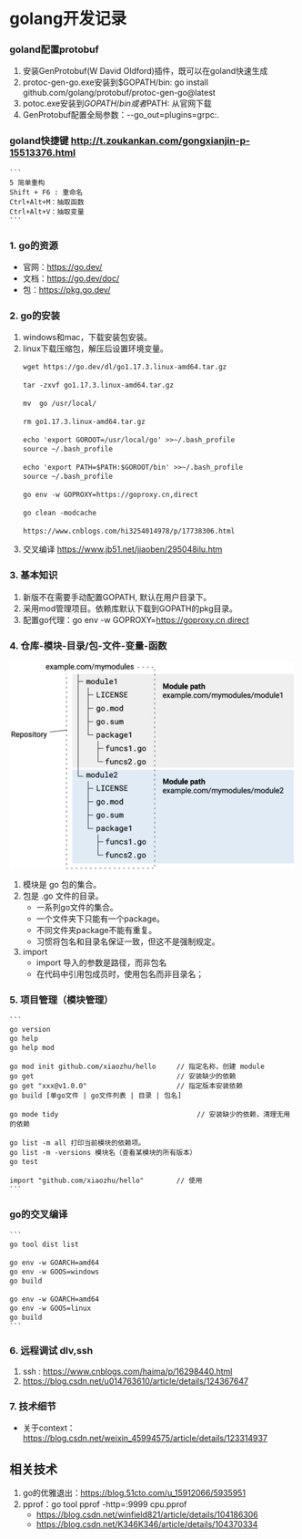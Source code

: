 # golang开发记录

### goland配置protobuf
1. 安装GenProtobuf(W David Oldford)插件，既可以在goland快速生成
2. protoc-gen-go.exe安装到$GOPATH/bin: go install github.com/golang/protobuf/protoc-gen-go@latest
3. potoc.exe安装到$GOPATH/bin或者$PATH: 从官网下载
4. GenProtobuf配置全局参数：--go_out=plugins=grpc:.

### goland快捷键 http://t.zoukankan.com/gongxianjin-p-15513376.html
    ```
    5 简单重构
    Shift + F6 : 重命名
    Ctrl+Alt+M：抽取函数
    Ctrl+Alt+V：抽取变量
    ```

### 1. go的资源
- 官网：https://go.dev/
- 文档：https://go.dev/doc/
- 包：https://pkg.go.dev/

### 2. go的安装
1. windows和mac，下载安装包安装。
2. linux下载压缩包，解压后设置环境变量。
    ```
    wget https://go.dev/dl/go1.17.3.linux-amd64.tar.gz
   
    tar -zxvf go1.17.3.linux-amd64.tar.gz
   
    mv  go /usr/local/
   
    rm go1.17.3.linux-amd64.tar.gz
   
    echo 'export GOROOT=/usr/local/go' >>~/.bash_profile
    source ~/.bash_profile
   
    echo 'export PATH=$PATH:$GOROOT/bin' >>~/.bash_profile
    source ~/.bash_profile
   
    go env -w GOPROXY=https://goproxy.cn,direct
    
    go clean -modcache
   
    https://www.cnblogs.com/hi3254014978/p/17738306.html
    ```
3. 交叉编译
   https://www.jb51.net/jiaoben/295048ilu.htm
### 3. 基本知识
1. 新版不在需要手动配置GOPATH, 默认在用户目录下。
2. 采用mod管理项目。依赖库默认下载到GOPATH的pkg目录。
3. 配置go代理：go env -w GOPROXY=https://goproxy.cn,direct

### 4. 仓库-模块-目录/包-文件-变量-函数
![](.images/go_tree.jpeg)
1. 模块是 go 包的集合。
2. 包是 .go 文件的目录。
    - 一系列go文件的集合。
    - 一个文件夹下只能有一个package。
    - 不同文件夹package不能有重复。
    - 习惯将包名和目录名保证一致，但这不是强制规定。
3. import
    - import 导入的参数是路径，而非包名
    - 在代码中引用包成员时，使用包名而非目录名；

### 5. 项目管理（模块管理）
    ```
    go version
    go help
    go help mod
    
    go mod init github.com/xiaozhu/hello     // 指定名称，创建 module
    go get                                   // 安装缺少的依赖
    go get "xxx@v1.0.0"                      // 指定版本安装依赖
    go build [单go文件 | go文件列表 | 目录 | 包名]
    
    go mode tidy                                  // 安装缺少的依赖，清理无用的依赖
    
    go list -m all 打印当前模块的依赖项。
    go list -m -versions 模块名（查看某模块的所有版本）
    go test
    
    import "github.com/xiaozhu/hello"        // 使用
    ```

### go的交叉编译

    ```
    go tool dist list

    go env -w GOARCH=amd64
    go env -w GOOS=windows
    go build
    
    go env -w GOARCH=amd64
    go env -w GOOS=linux
    go build
    ```

### 6. 远程调试 dlv,ssh
1. ssh : https://www.cnblogs.com/haima/p/16298440.html
2. https://blog.csdn.net/u014763610/article/details/124367647

### 7. 技术细节
 - 关于context：https://blog.csdn.net/weixin_45994575/article/details/123314937

## 相关技术
1. go的优雅退出：https://blog.51cto.com/u_15912066/5935951
2. pprof：go tool pprof -http=:9999 cpu.pprof
   - https://blog.csdn.net/winfield821/article/details/104186306
   - https://blog.csdn.net/K346K346/article/details/104370334



 
